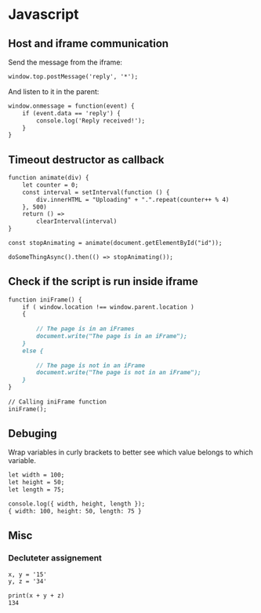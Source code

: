 # Javascript

## Host and iframe communication

Send the message from the iframe:
```markdown
window.top.postMessage('reply', '*');
```
And listen to it in the parent:
```markdown
window.onmessage = function(event) {
    if (event.data == 'reply') {
        console.log('Reply received!');
    }
}
```

## Timeout destructor as callback

```markdown
function animate(div) {
    let counter = 0;
    const interval = setInterval(function () {
        div.innerHTML = "Uploading" + ".".repeat(counter++ % 4)
    }, 500)
    return () =>
        clearInterval(interval)
}

const stopAnimating = animate(document.getElementById("id"));

doSomeThingAsync().then(() => stopAnimating());
```

## Check if the script is run inside iframe

```markdown
function iniFrame() { 
    if ( window.location !== window.parent.location ) 
    { 
      
        // The page is in an iFrames 
        document.write("The page is in an iFrame"); 
    }  
    else { 
          
        // The page is not in an iFrame 
        document.write("The page is not in an iFrame"); 
    } 
} 
  
// Calling iniFrame function 
iniFrame(); 
```

## Debuging

Wrap variables in curly brackets to better see which value belongs to which variable.

```markdown
let width = 100;
let height = 50;
let length = 75;

console.log({ width, height, length });
{ width: 100, height: 50, length: 75 }
```

## Misc

### Decluteter assignement
```markdown
x, y = '15'
y, z = '34'

print(x + y + z)
134
```
